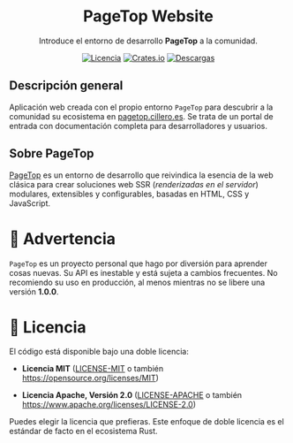 <div align="center">

<h1>PageTop Website</h1>

<p>Introduce el entorno de desarrollo <strong>PageTop</strong> a la comunidad.</p>

[![Licencia](https://img.shields.io/badge/license-MIT%2FApache-blue.svg?label=Licencia&style=for-the-badge)](#-license)
[![Crates.io](https://img.shields.io/crates/v/pagetop-website.svg?style=for-the-badge&logo=ipfs)](https://crates.io/crates/pagetop-website)
[![Descargas](https://img.shields.io/crates/d/pagetop-website.svg?label=Descargas&style=for-the-badge&logo=transmission)](https://crates.io/crates/pagetop-website)

</div>

## Descripción general

Aplicación web creada con el propio entorno `PageTop` para descubrir a la comunidad su ecosistema en
[pagetop.cillero.es](https://pagetop.cillero.es). Se trata de un portal de entrada con documentación
completa para desarrolladores y usuarios.

## Sobre PageTop

[PageTop](https://docs.rs/pagetop) es un entorno de desarrollo que reivindica la esencia de la web
clásica para crear soluciones web SSR (*renderizadas en el servidor*) modulares, extensibles y
configurables, basadas en HTML, CSS y JavaScript.


# 🚧 Advertencia

`PageTop` es un proyecto personal que hago por diversión para aprender cosas nuevas. Su API es
inestable y está sujeta a cambios frecuentes. No recomiendo su uso en producción, al menos mientras
no se libere una versión **1.0.0**.


# 📜 Licencia

El código está disponible bajo una doble licencia:

  * **Licencia MIT**
    ([LICENSE-MIT](LICENSE-MIT) o también https://opensource.org/licenses/MIT)

  * **Licencia Apache, Versión 2.0**
    ([LICENSE-APACHE](LICENSE-APACHE) o también https://www.apache.org/licenses/LICENSE-2.0)

Puedes elegir la licencia que prefieras. Este enfoque de doble licencia es el estándar de facto en
el ecosistema Rust.

